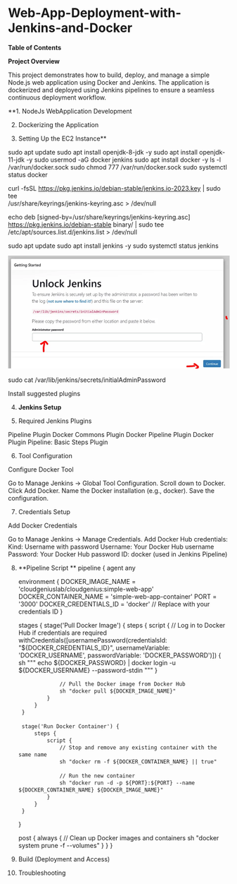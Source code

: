 # Web-App-Deployment-with-Jenkins-and-Docker


**Table of Contents**

**Project Overview**

This project demonstrates how to build, deploy, and manage a simple Node.js web application using Docker and Jenkins. The application is dockerized and deployed using Jenkins pipelines to ensure a seamless continuous deployment workflow.

**1. NodeJs WebApplication Development

2. Dockerizing the Application

3. Setting Up the EC2 Instance**

sudo apt update
sudo apt install openjdk-8-jdk -y
sudo apt install openjdk-11-jdk -y
sudo usermod -aG docker jenkins
sudo apt install docker -y
ls -l /var/run/docker.sock
sudo chmod 777 /var/run/docker.sock
sudo systemctl status docker



curl -fsSL https://pkg.jenkins.io/debian-stable/jenkins.io-2023.key | sudo tee \
    /usr/share/keyrings/jenkins-keyring.asc > /dev/null

echo deb [signed-by=/usr/share/keyrings/jenkins-keyring.asc] \
    https://pkg.jenkins.io/debian-stable binary/ | sudo tee \
    /etc/apt/sources.list.d/jenkins.list > /dev/null

sudo apt update
sudo apt install jenkins -y
sudo systemctl status jenkins


![alt text](image.png)

sudo cat /var/lib/jenkins/secrets/initialAdminPassword

Install suggested plugins 


4. **Jenkins Setup**

5. Required Jenkins Plugins

Pipeline Plugin
Docker Commons Plugin
Docker Pipeline Plugin
Docker Plugin
Pipeline: Basic Steps Plugin

6. Tool Configuration

Configure Docker Tool

Go to Manage Jenkins → Global Tool Configuration.
Scroll down to Docker.
Click Add Docker.
Name the Docker installation (e.g., docker).
Save the configuration.



7. Credentials Setup

Add Docker Credentials

Go to Manage Jenkins → Manage Credentials.
Add Docker Hub credentials:
Kind: Username with password
Username: Your Docker Hub username
Password: Your Docker Hub password
ID: docker (used in Jenkins Pipeline)


8. **Pipeline Script
**
pipeline {
    agent any

    environment {
        DOCKER_IMAGE_NAME = 'cloudgeniuslab/cloudgenius:simple-web-app'
        DOCKER_CONTAINER_NAME = 'simple-web-app-container'
        PORT = '3000'
        DOCKER_CREDENTIALS_ID = 'docker' // Replace with your credentials ID
    }

    stages {
        stage('Pull Docker Image') {
            steps {
                script {
                    // Log in to Docker Hub if credentials are required
                    withCredentials([usernamePassword(credentialsId: "${DOCKER_CREDENTIALS_ID}", usernameVariable: 'DOCKER_USERNAME', passwordVariable: 'DOCKER_PASSWORD')]) {
                        sh """
                            echo ${DOCKER_PASSWORD} | docker login -u ${DOCKER_USERNAME} --password-stdin
                        """
                    }
                    
                    // Pull the Docker image from Docker Hub
                    sh "docker pull ${DOCKER_IMAGE_NAME}"
                }
            }
        }

        stage('Run Docker Container') {
            steps {
                script {
                    // Stop and remove any existing container with the same name
                    sh "docker rm -f ${DOCKER_CONTAINER_NAME} || true"

                    // Run the new container
                    sh "docker run -d -p ${PORT}:${PORT} --name ${DOCKER_CONTAINER_NAME} ${DOCKER_IMAGE_NAME}"
                }
            }
        }
    }

    post {
        always {
            // Clean up Docker images and containers
            sh "docker system prune -f --volumes"
        }
    }
}




9. Build (Deployment and Access)

10. Troubleshooting
